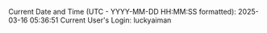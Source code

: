 Current Date and Time (UTC - YYYY-MM-DD HH:MM:SS formatted): 2025-03-16 05:36:51
Current User's Login: luckyaiman
